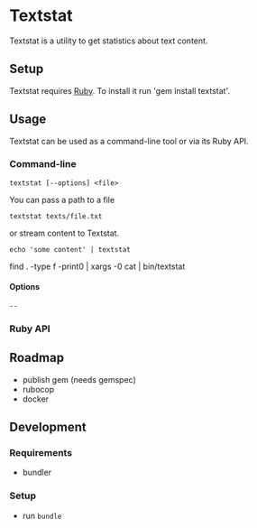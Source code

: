 # Textstat

Textstat is a utility to get statistics about text content.


## Setup

Textstat requires [Ruby](ruby).
To install it run 'gem install textstat'.

## Usage

Textstat can be used as a command-line tool or via its Ruby API.

### Command-line

    textstat [--options] <file>

You can pass a path to a file

    textstat texts/file.txt

or stream content to Textstat.

    echo 'some content' | textstat


find . -type f -print0 | xargs -0 cat | bin/textstat

#### Options

    --

### Ruby API


## Roadmap

- publish gem (needs gemspec)
- rubocop
- docker


## Development

### Requirements

- bundler

### Setup

- run `bundle`
